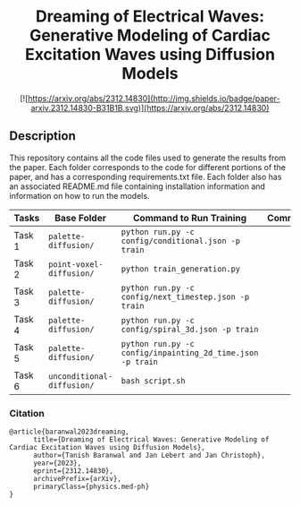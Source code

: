 <div align="center">    
 
# Dreaming of Electrical Waves: Generative Modeling of Cardiac Excitation Waves using Diffusion Models     

[![https://arxiv.org/abs/2312.14830](http://img.shields.io/badge/paper-arxiv.2312.14830-B31B1B.svg)](https://arxiv.org/abs/2312.14830)
<!--
ARXIV   
[![Paper](http://img.shields.io/badge/arxiv-math.co:1480.1111-B31B1B.svg)](https://www.nature.com/articles/nature14539)
-->

</div>
 
## Description   
This repository contains all the code files used to generate the results from the paper. 
Each folder corresponds to the code for different portions of the paper, and has a corresponding requirements.txt file. Each folder also has an associated README.md file containing installation information and information on how to run the models.


| Tasks  | Base Folder                | Command to Run Training                                    | Comments |
|--------|----------------------------|------------------------------------------------------------|----------|
| Task 1 | `palette-diffusion/`       | `python run.py -c config/conditional.json -p train`        |          |
| Task 2 | `point-voxel-diffusion/`   | `python train_generation.py`                               |          |
| Task 3 | `palette-diffusion/`       | `python run.py -c config/next_timestep.json -p train`      |          |
| Task 4 | `palette-diffusion/`       | `python run.py -c config/spiral_3d.json -p train`          |          |
| Task 5 | `palette-diffusion/`       | `python run.py -c config/inpainting_2d_time.json -p train` |          |
| Task 6 | `unconditional-diffusion/` | `bash script.sh`                                           |          |

<!--
## How to run   
First, install dependencies   
```bash
# clone project   
git clone https://github.com/YourGithubName/deep-learning-project-template

# install project   
cd deep-learning-project-template 
pip install -e .   
pip install -r requirements.txt
 ```   
 Next, navigate to any file and run it.   
 ```bash
# module folder
cd project

# run module (example: mnist as your main contribution)   
python lit_classifier_main.py    
```

## Imports
This project is setup as a package which means you can now easily import any file into any other file like so:
```python
from project.datasets.mnist import mnist
from project.lit_classifier_main import LitClassifier
from pytorch_lightning import Trainer

# model
model = LitClassifier()

# data
train, val, test = mnist()

# train
trainer = Trainer()
trainer.fit(model, train, val)

# test using the best model!
trainer.test(test_dataloaders=test)
```
-->
### Citation   
```
@article{baranwal2023dreaming,
      title={Dreaming of Electrical Waves: Generative Modeling of Cardiac Excitation Waves using Diffusion Models}, 
      author={Tanish Baranwal and Jan Lebert and Jan Christoph},
      year={2023},
      eprint={2312.14830},
      archivePrefix={arXiv},
      primaryClass={physics.med-ph}
}
```   
